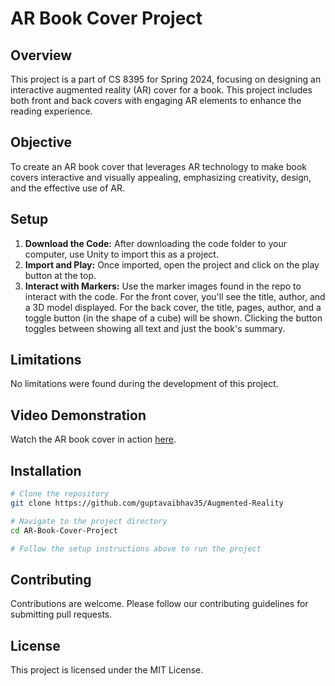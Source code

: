 # AR Book Cover Project

## Overview

This project is a part of CS 8395 for Spring 2024, focusing on designing an interactive augmented reality (AR) cover for a book. This project includes both front and back covers with engaging AR elements to enhance the reading experience.

## Objective

To create an AR book cover that leverages AR technology to make book covers interactive and visually appealing, emphasizing creativity, design, and the effective use of AR.

## Setup

1. **Download the Code:** After downloading the code folder to your computer, use Unity to import this as a project.
2. **Import and Play:** Once imported, open the project and click on the play button at the top.
3. **Interact with Markers:** Use the marker images found in the repo to interact with the code. For the front cover, you'll see the title, author, and a 3D model displayed. For the back cover, the title, pages, author, and a toggle button (in the shape of a cube) will be shown. Clicking the button toggles between showing all text and just the book's summary.

## Limitations

No limitations were found during the development of this project.

## Video Demonstration

Watch the AR book cover in action [here](https://www.youtube.com/watch?v=0x6mYQFQUl4).

## Installation

```bash
# Clone the repository
git clone https://github.com/guptavaibhav35/Augmented-Reality

# Navigate to the project directory
cd AR-Book-Cover-Project

# Follow the setup instructions above to run the project
```

## Contributing

Contributions are welcome. Please follow our contributing guidelines for submitting pull requests.

## License

This project is licensed under the MIT License.
